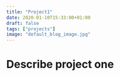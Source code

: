 ```yaml
---
title: "Project1"
date: 2020-01-10T15:33:00+01:00
draft: false
tags: ["projects"]
image: "default_blog_image.jpg"
---
```


# Describe project one

